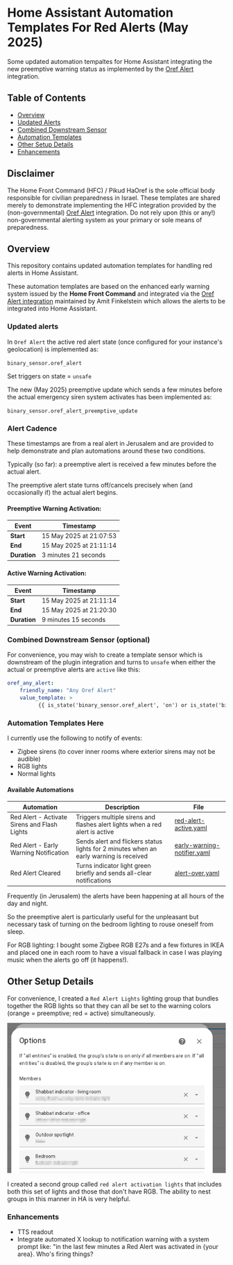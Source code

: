 # Home Assistant Automation Templates For Red Alerts (May 2025)

Some updated automation tempaltes for Home Assistant integrating the new preemptive warning status as implemented by the [Oref Alert](https://github.com/amitfin/oref_alert) integration.

## Table of Contents
- [Overview](#overview)
- [Updated Alerts](#updated-alerts)
- [Combined Downstream Sensor](#combined-downstream-sensor-optional)
- [Automation Templates](#automation-templates-here)
- [Other Setup Details](#other-setup-details)
- [Enhancements](#enhancements)

## Disclaimer

The Home Front Command (HFC) / Pikud HaOref is the sole official body responsible for civilian preparedness in Israel. These templates are shared merely to demonstrate implementing the HFC integration provided by the (non-governmental) [Oref Alert](https://github.com/amitfin/oref_alert) integration. Do not rely upon (this or any!) non-governmental alerting system as your primary or sole means of preparedness. 

## Overview

This repository contains updated automation templates for handling red alerts in Home Assistant. 

These automation templates are based on the enhanced early warning system issued by the **Home Front Command** and integrated via the [Oref Alert integration](https://github.com/amitfin/oref_alert) maintained by Amit Finkelstein which allows the alerts to be integrated into Home Assistant.

### Updated alerts

In `Oref Alert` the active red alert state (once configured for your instance's geolocation) is implemented as:

`binary_sensor.oref_alert`

Set triggers on state = `unsafe`

The new (May 2025) preemptive update which sends a few minutes before the actual emergency siren system activates has been implemented as:

`binary_sensor.oref_alert_preemptive_update`

### Alert Cadence

These timestamps are from a real alert in Jerusalem and are provided to help demonstrate and plan automations around these two conditions.

Typically (so far): a preemptive alert is received a few minutes before the actual alert. 

The preemptive alert state turns off/cancels precisely when (and occasionally if) the actual alert begins.

#### Preemptive Warning Activation:

| Event | Timestamp | 
|-------|----------|
| **Start** | 15 May 2025 at 21:07:53 |
| **End** | 15 May 2025 at 21:11:14 |
| **Duration** | 3 minutes 21 seconds |

#### Active Warning Activation:

| Event | Timestamp |
|-------|----------|
| **Start** | 15 May 2025 at 21:11:14 |
| **End** | 15 May 2025 at 21:20:30 |
| **Duration** | 9 minutes 15 seconds |


### Combined Downstream Sensor (optional)

For convenience, you may wish to create a template sensor which is downstream of the plugin integration and turns to `unsafe` when either the actual or preemptive alerts are `active` like this:

```yaml
oref_any_alert:
    friendly_name: "Any Oref Alert"
    value_template: >
          {{ is_state('binary_sensor.oref_alert', 'on') or is_state('binary_sensor.oref_alert_preemptive_update', 'on') }}  
```

### Automation Templates Here

I currently use the following to notify of events:

- Zigbee sirens (to cover inner rooms where exterior sirens may not be audible)  
- RGB lights  
- Normal lights  

#### Available Automations

| Automation | Description | File |
|------------|-------------|------|
| Red Alert - Activate Sirens and Flash Lights | Triggers multiple sirens and flashes alert lights when a red alert is active | [red-alert-active.yaml](automations/red-alert-active.yaml) |
| Red Alert - Early Warning Notification | Sends alert and flickers status lights for 2 minutes when an early warning is received | [early-warning-notifier.yaml](automations/early-warning-notifier.yaml) |
| Red Alert Cleared | Turns indicator light green briefly and sends all-clear notifications | [alert-over.yaml](automations/alert-over.yaml) |

Frequently (in Jerusalem) the alerts have been happening at all hours of the day and night. 

So the preemptive alert is particularly useful for the unpleasant but necessary task of turning on the bedroom lighting to rouse oneself from sleep. 

For RGB lighting: I bought some Zigbee RGB E27s and a few fixtures in IKEA and placed one in each room to have a visual fallback in case I was playing music when the alerts go off (it happens!).

## Other Setup Details

For convenience, I created a `Red Alert Lights` lighting group that bundles together the RGB lights so that they can all be set to the warning colors (orange = preemptive; red = active) simultaneously.

![alt text](screenshots/group.png)

I created a second group called `red alert activation lights` that includes both this set of lights and those that don't have RGB. The ability to nest groups in this manner in HA is very helpful.


### Enhancements

- TTS readout 
- Integrate automated X lookup to notification warning with a system prompt like: "in the last few minutes a Red Alert was activated in {your area}. Who's firing things?
